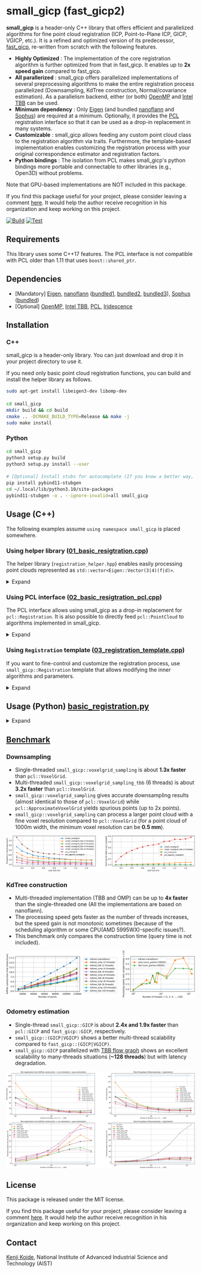 # small_gicp (fast_gicp2)

**small_gicp** is a header-only C++ library that offers efficient and parallelized algorithms for fine point cloud registration (ICP, Point-to-Plane ICP, GICP, VGICP, etc.). It is a refined and optimized version of its predecessor, [fast_gicp](https://github.com/SMRT-AIST/fast_gicp), re-written from scratch with the following features.

- **Highly Optimized** : The implementation of the core registration algorithm is further optimized from that in fast_gicp. It enables up to **2x speed gain** compared to fast_gicp.
- **All parallerized** : small_gicp offers parallelized implementations of several preprocessing algorithms to make the entire registration process parallelized (Downsampling, KdTree construction, Normal/covariance estimation). As a parallelism backend, either (or both) [OpenMP](https://www.openmp.org/) and [Intel TBB](https://github.com/oneapi-src/oneTBB) can be used. 
- **Minimum dependency** : Only [Eigen](https://eigen.tuxfamily.org/) (and bundled [nanoflann](https://github.com/jlblancoc/nanoflann) and [Sophus](https://github.com/strasdat/Sophus)) are required at a minimum. Optionally, it provides the [PCL](https://pointclouds.org/) registration interface so that it can be used as a drop-in replacement in many systems.
- **Customizable** : small_gicp allows feeding any custom point cloud class to the registration algorithm via traits. Furthermore, the template-based implementation enables customizing the registration process with your original correspondence estimator and registration factors.
- **Python bindings** : The isolation from PCL makes small_gicp's python bindings more portable and connectable to other libraries (e.g., Open3D) without problems. 

Note that GPU-based implementations are NOT included in this package.

If you find this package useful for your project, please consider leaving a comment [here](https://github.com/koide3/small_gicp/issues/3). It would help the author receive recognition in his organization and keep working on this project.


[![Build](https://github.com/koide3/small_gicp/actions/workflows/build.yml/badge.svg)](https://github.com/koide3/small_gicp/actions/workflows/build.yml) [![Test](https://github.com/koide3/small_gicp/actions/workflows/test.yml/badge.svg)](https://github.com/koide3/small_gicp/actions/workflows/test.yml)

## Requirements

This library uses some C++17 features. The PCL interface is not compatible with PCL older than 1.11 that uses `boost::shared_ptr`.

## Dependencies

- [Mandatory] [Eigen](https://eigen.tuxfamily.org/), [nanoflann](https://github.com/jlblancoc/nanoflann) ([bundled1](include/small_gicp/ann/nanoflann.hpp), [bundled2](include/small_gicp/ann/nanoflann_omp.hpp), [bundled3](include/small_gicp/ann/nanoflann_tbb.hpp)), [Sophus](https://github.com/strasdat/Sophus) ([bundled](include/small_gicp/util/lie.hpp))
- [Optional] [OpenMP](https://www.openmp.org/), [Intel TBB](https://www.intel.com/content/www/us/en/developer/tools/oneapi/onetbb.html), [PCL](https://pointclouds.org/), [Iridescence](https://github.com/koide3/iridescence)

## Installation

### C++

small_gicp is a header-only library. You can just download and drop it in your project directory to use it.

If you need only basic point cloud registration functions, you can build and install the helper library as follows.

```bash
sudo apt-get install libeigen3-dev libomp-dev

cd small_gicp
mkdir build && cd build
cmake .. -DCMAKE_BUILD_TYPE=Release && make -j
sudo make install
```

### Python

```bash
cd small_gicp
python3 setup.py build
python3 setup.py install --user

# [Optional] Install stubs for autocomplete (If you know a better way, let me know...)
pip install pybind11-stubgen
cd ~/.local/lib/python3.10/site-packages
pybind11-stubgen -o . --ignore-invalid=all small_gicp
```

## Usage (C++)

The following examples assume `using namespace small_gicp` is placed somewhere.

### Using helper library ([01_basic_resigtration.cpp](src/example/01_basic_registration.cpp))

The helper library (`registration_helper.hpp`) enables easily processing point clouds represented as `std::vector<Eigen::Vector(3|4)(f|d)>`.
<details><summary>Expand</summary>

`small_gicp::align` takes two point clouds (`std::vectors` of `Eigen::Vector(3|4)(f|d)`) and returns a registration result (estimated transformation and some information on the optimization result). This is the easiest way to use small_gicp but causes an overhead for duplicated preprocessing.

```cpp
#include <small_gicp/registration/registration_helper.hpp>

std::vector<Eigen::Vector3d> target_points = ...;   // Any of Eigen::Vector(3|4)(f|d) can be used
std::vector<Eigen::Vector3d> source_points = ...;   // 

RegistrationSetting setting;
setting.num_threads = 4;                    // Number of threads to be used
setting.downsampling_resolution = 0.25;     // Downsampling resolution
setting.max_correspondence_distance = 1.0;  // Maximum correspondence distance between points (e.g., triming threshold)

Eigen::Isometry3d init_T_target_source = Eigen::Isometry3d::Identity();
RegistrationResult result = align(target_points, source_points, init_T_target_source, setting);

Eigen::Isometry3d T = result.T_target_source;  // Estimated transformation
size_t num_inliers = result.num_inliers;       // Number of inlier source points
Eigen::Matrix<double, 6, 6> H = result.H;      // Final Hessian matrix (6x6)
```

There is also a way to perform preprocessing and registration separately. This enables saving time for preprocessing in case registration is performed several times for the same point cloud (e.g., typical odometry estimation based on scan-to-scan matching).

```cpp
#include <small_gicp/registration/registration_helper.hpp>

std::vector<Eigen::Vector3d> target_points = ...;   // Any of Eigen::Vector(3|4)(f|d) can be used
std::vector<Eigen::Vector3d> source_points = ...;   // 

int num_threads = 4;                    // Number of threads to be used
double downsampling_resolution = 0.25;  // Downsampling resolution
int num_neighbors = 10;                 // Number of neighbor points used for normal and covariance estimation

// std::pair<PointCloud::Ptr, KdTree<PointCloud>::Ptr>
auto [target, target_tree] = preprocess_points(target_points, downsampling_resolution, num_neighbors, num_threads);
auto [source, source_tree] = preprocess_points(source_points, downsampling_resolution, num_neighbors, num_threads);

RegistrationSetting setting;
setting.num_threads = num_threads;
setting.max_correspondence_distance = 1.0;  // Maximum correspondence distance between points (e.g., triming threshold)

Eigen::Isometry3d init_T_target_source = Eigen::Isometry3d::Identity();
RegistrationResult result = align(*target, *source, *target_tree, init_T_target_source, setting);

Eigen::Isometry3d T = result.T_target_source;  // Estimated transformation
size_t num_inliers = result.num_inliers;       // Number of inlier source points
Eigen::Matrix<double, 6, 6> H = result.H;      // Final Hessian matrix (6x6)
```

</details>

### Using PCL interface ([02_basic_resigtration_pcl.cpp](src/example/02_basic_resigtration_pcl.cpp))

The PCL interface allows using small_gicp as a drop-in replacement for `pcl::Registration`. It is also possible to directly feed `pcl::PointCloud` to algorithms implemented in small_gicp.

<details><summary>Expand</summary>

```cpp
#include <small_gicp/pcl/pcl_registration.hpp>

pcl::PointCloud<pcl::PointXYZ>::Ptr raw_target = ...;
pcl::PointCloud<pcl::PointXYZ>::Ptr raw_source = ...;

// small_gicp::voxelgrid_downsampling can directly operate on pcl::PointCloud.
pcl::PointCloud<pcl::PointXYZ>::Ptr target = voxelgrid_sampling_omp(*raw_target, 0.25);
pcl::PointCloud<pcl::PointXYZ>::Ptr source = voxelgrid_sampling_omp(*raw_source, 0.25);

// RegistrationPCL is derived from pcl::Registration and has mostly the same interface as pcl::GeneralizedIterativeClosestPoint.
RegistrationPCL<pcl::PointXYZ, pcl::PointXYZ> reg;
reg.setNumThreads(4);
reg.setCorrespondenceRandomness(20);
reg.setMaxCorrespondenceDistance(1.0);
reg.setVoxelResolution(1.0);
reg.setRegistrationType("VGICP");  // or "GICP" (default = "GICP")

// Set input point clouds.
reg.setInputTarget(target);
reg.setInputSource(source);

// Align point clouds.
auto aligned = pcl::make_shared<pcl::PointCloud<pcl::PointXYZ>>();
reg.align(*aligned);

// Swap source and target and align again.
// This is useful when you want to re-use preprocessed point clouds for successive registrations (e.g., odometry estimation).
reg.swapSourceAndTarget();
reg.align(*aligned);
```

It is also possible to directly feed `pcl::PointCloud` to `small_gicp::Registration`. Because all preprocessed data are exposed in this way, you can easily re-use them to obtain the best efficiency.

```cpp
#include <small_gicp/pcl/pcl_point.hpp>
#include <small_gicp/pcl/pcl_point_traits.hpp>

pcl::PointCloud<pcl::PointXYZ>::Ptr raw_target = ...;
pcl::PointCloud<pcl::PointXYZ>::Ptr raw_source = ...;

// Downsample points and convert them into pcl::PointCloud<pcl::PointCovariance>.
pcl::PointCloud<pcl::PointCovariance>::Ptr target = voxelgrid_sampling_omp<pcl::PointCloud<pcl::PointXYZ>, pcl::PointCloud<pcl::PointCovariance>>(*raw_target, 0.25);
pcl::PointCloud<pcl::PointCovariance>::Ptr source = voxelgrid_sampling_omp<pcl::PointCloud<pcl::PointXYZ>, pcl::PointCloud<pcl::PointCovariance>>(*raw_source, 0.25);

// Estimate covariances of points.
const int num_threads = 4;
const int num_neighbors = 20;
estimate_covariances_omp(*target, num_neighbors, num_threads);
estimate_covariances_omp(*source, num_neighbors, num_threads);

// Create KdTree for target and source.
auto target_tree = std::make_shared<KdTreeOMP<pcl::PointCloud<pcl::PointCovariance>>>(target, num_threads);
auto source_tree = std::make_shared<KdTreeOMP<pcl::PointCloud<pcl::PointCovariance>>>(source, num_threads);

Registration<GICPFactor, ParallelReductionOMP> registration;
registration.reduction.num_threads = num_threads;
registration.rejector.max_dist_sq = 1.0;

// Align point clouds. Note that the input point clouds are pcl::PointCloud<pcl::PointCovariance>.
auto result = registration.align(*target, *source, *target_tree, Eigen::Isometry3d::Identity());
```

</details>

### Using `Registration` template ([03_registration_template.cpp](src/example/03_registration_template.cpp))

If you want to fine-control and customize the registration process, use `small_gicp::Registration` template that allows modifying the inner algorithms and parameters.
<details><summary>Expand</summary>

```cpp
#include <small_gicp/ann/kdtree_omp.hpp>
#include <small_gicp/points/point_cloud.hpp>
#include <small_gicp/factors/gicp_factor.hpp>
#include <small_gicp/util/normal_estimation_omp.hpp>
#include <small_gicp/registration/reduction_omp.hpp>
#include <small_gicp/registration/registration.hpp>

std::vector<Eigen::Vector3d> target_points = ...;   // Any of Eigen::Vector(3|4)(f|d) can be used
std::vector<Eigen::Vector3d> source_points = ...;   // 

int num_threads = 4;
double downsampling_resolution = 0.25;
int num_neighbors = 10;
double max_correspondence_distance = 1.0;

// Convert to small_gicp::PointCloud
auto target = std::make_shared<PointCloud>(target_points);
auto source = std::make_shared<PointCloud>(source_points);

// Downsampling
target = voxelgrid_sampling_omp(*target, downsampling_resolution, num_threads);
source = voxelgrid_sampling_omp(*source, downsampling_resolution, num_threads);

// Create KdTree
auto target_tree = std::make_shared<KdTreeOMP<PointCloud>>(target, num_threads);
auto source_tree = std::make_shared<KdTreeOMP<PointCloud>>(source, num_threads);

// Estimate point covariances
estimate_covariances_omp(*target, *target_tree, num_neighbors, num_threads);
estimate_covariances_omp(*source, *source_tree, num_neighbors, num_threads);

// GICP + OMP-based parallel reduction
Registration<GICPFactor, ParallelReductionOMP> registration;
registration.reduction.num_threads = num_threads;
registration.rejector.max_dist_sq = max_correspondence_distance * max_correspondence_distance;

// Align point clouds
Eigen::Isometry3d init_T_target_source = Eigen::Isometry3d::Identity();
auto result = registration.align(*target, *source, *target_tree, init_T_target_source);

Eigen::Isometry3d T = result.T_target_source;  // Estimated transformation
size_t num_inliers = result.num_inliers;       // Number of inlier source points
Eigen::Matrix<double, 6, 6> H = result.H;      // Final Hessian matrix (6x6)
```

See [03_registration_template.cpp](src/example/03_registration_template.cpp)  for more detailed customization examples.

</details>

## Usage (Python) [basic_registration.py](src/example/basic_registration.py)

<details><summary>Expand</summary>

Example A : Perform registration with numpy arrays

```python
# Arguments
# - target_points               : Nx4 or Nx3 numpy array of the target point cloud
# - source_points               : Nx4 or Nx3 numpy array of the source point cloud
# Optional arguments
# - init_T_target_source        : Initial guess of the transformation matrix (4x4 numpy array)
# - registration_type           : Registration type ("ICP", "PLANE_ICP", "GICP", "VGICP")
# - voxel_resolution            : Voxel resolution for VGICP
# - downsampling_resolution     : Downsampling resolution
# - max_correspondence_distance : Maximum correspondence distance
# - num_threads                 : Number of threads
result = small_gicp.align_points(target_raw_numpy, source_raw_numpy, downsampling_resolution=0.25)

result.T_target_source  # Estimated transformation (4x4 numpy array)
result.converged        # If true, the optimization converged successfully
result.iterations       # Number of iterations the optimization took
result.num_inliers      # Number of inlier points
result.H                # Final Hessian matrix (6x6 matrix)
result.b                # Final information vector (6D vector)
result.e                # Final error (float)
```

Example B : Perform preprocessing and registration separately

```python
# Preprocess point clouds
# Arguments
# - points_numpy                : Nx4 or Nx3 numpy array of the target point cloud
# Optional arguments
# - downsampling_resolution     : Downsampling resolution
# - num_neighbors               : Number of neighbors for normal and covariance estimation
# - num_threads                 : Number of threads
target, target_tree = small_gicp.preprocess_points(points_numpy=target_raw_numpy, downsampling_resolution=0.25)
source, source_tree = small_gicp.preprocess_points(points_numpy=source_raw_numpy, downsampling_resolution=0.25)

# `target` and `source` are small_gicp.PointCloud with the following methods
target.size()           # Number of points
target.points()         # Nx4 numpy array   [x, y, z, 1] x N
target.normals()        # Nx4 numpy array   [nx, ny, nz, 0] x N
target.covs()           # Array of 4x4 covariance matrices

# Align point clouds
# Arguments
# - target                      : Target point cloud (small_gicp.PointCloud)
# - source                      : Source point cloud (small_gicp.PointCloud)
# - target_tree                 : KD-tree of the target point cloud (small_gicp.KdTree)
# Optional arguments
# - init_T_target_source        : Initial guess of the transformation matrix (4x4 numpy array)
# - max_correspondence_distance : Maximum correspondence distance
# - num_threads                 : Number of threads
result = small_gicp.align(target, source, target_tree)
```

Example C : Perform each of preprocessing steps one-by-one

```python
# Convert numpy arrays (Nx3 or Nx4) to small_gicp.PointCloud
target_raw = small_gicp.PointCloud(target_raw_numpy)
source_raw = small_gicp.PointCloud(source_raw_numpy)

# Downsampling
target = small_gicp.voxelgrid_sampling(target_raw, 0.25)
source = small_gicp.voxelgrid_sampling(source_raw, 0.25)

# KdTree construction
target_tree = small_gicp.KdTree(target)
source_tree = small_gicp.KdTree(source)

# Estimate covariances
small_gicp.estimate_covariances(target, target_tree)
small_gicp.estimate_covariances(source, source_tree)

# Align point clouds
result = small_gicp.align(target, source, target_tree)
```

Example D: Example with Open3D

```python
target_o3d = open3d.io.read_point_cloud('small_gicp/data/target.ply').paint_uniform_color([0, 1, 0])
source_o3d = open3d.io.read_point_cloud('small_gicp/data/source.ply').paint_uniform_color([0, 0, 1])

target, target_tree = small_gicp.preprocess_points(points_numpy=numpy.asarray(target_o3d.points), downsampling_resolution=0.25)
source, source_tree = small_gicp.preprocess_points(points_numpy=numpy.asarray(source_o3d.points), downsampling_resolution=0.25)
result = small_gicp.align(target, source, target_tree)

source_o3d.transform(result.T_target_source)
open3d.visualization.draw_geometries([target_o3d, source_o3d])
```

</details>

## [Benchmark](BENCHMARK.md)

### Downsampling

- Single-threaded `small_gicp::voxelgrid_sampling` is about **1.3x faster** than `pcl::VoxelGrid`.
- Multi-threaded `small_gicp::voxelgrid_sampling_tbb` (6 threads) is about **3.2x faster** than `pcl::VoxelGrid`.
- `small_gicp::voxelgrid_sampling` gives accurate downsampling results (almost identical to those of `pcl::VoxelGrid`) while `pcl::ApproximateVoxelGrid` yields spurious points (up to 2x points).
- `small_gicp::voxelgrid_sampling` can process a larger point cloud with a fine voxel resolution compared to `pcl::VoxelGrid` (for a point cloud of 1000m width, the minimum voxel resolution can be **0.5 mm**).

![downsampling_comp](docs/assets/downsampling_comp.png)

### KdTree construction

- Multi-threaded implementation (TBB and OMP) can be up to **4x faster** than the single-threaded one (All the implementations are based on nanoflann).
- The processing speed gets faster as the number of threads increases, but the speed gain is not monotonic sometimes (because of the scheduling algorithm or some CPU(AMD 5995WX)-specific issues?).
- This benchmark only compares the construction time (query time is not included). 

![kdtree_time](docs/assets/kdtree_time.png)

### Odometry estimation

- Single-thread `small_gicp::GICP` is about **2.4x and 1.9x faster** than `pcl::GICP` and `fast_gicp::GICP`, respectively.
- `small_gicp::(GICP|VGICP)` shows a better multi-thread scalability compared to `fast_gicp::(GICP|VGICP)`.
- `small_gicp::GICP` parallelized with [TBB flow graph](src/odometry_benchmark_small_gicp_tbb_flow.cpp) shows an excellent scalability to many-threads situations (**~128 threads**) but with latency degradation.

![odometry_time](docs/assets/odometry_time.png)

## License
This package is released under the MIT license.

If you find this package useful for your project, please consider leaving a comment [here](https://github.com/koide3/small_gicp/issues/3). It would help the author receive recognition in his organization and keep working on this project.

## Contact

[Kenji Koide](https://staff.aist.go.jp/k.koide/), National Institute of Advanced Industrial Science and Technology (AIST)
